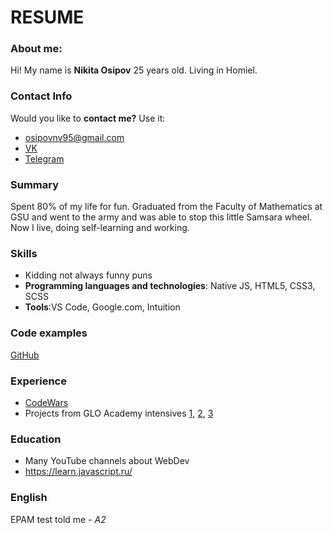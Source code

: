 # RESUME

### About me:
Hi! My name is **Nikita Osipov** 
25 years old.
Living in Homiel.

### Contact Info 
Would you like to **contact me?** Use it:
* osipovnv95@gmail.com
* [VK](https://vk.com/osipovnv)
* [Telegram](https://t.me/CmrdCat)

### Summary 
Spent 80% of my life for fun. Graduated from the Faculty of Mathematics at GSU and went to the army and was able to stop this little Samsara wheel.
Now I live, doing self-learning and working. 

### Skills 
* Kidding not always funny puns
* **Programming languages and technologies**: Native JS, HTML5, CSS3, SCSS
* **Tools**:VS Code, Google.com, Intuition

### Code examples
[GitHub](https://github.com/CmrdCat)

### Experience 
* [CodeWars](https://www.codewars.com/users/CmrdCat/stats)
* Projects from GLO Academy intensives [1](https://github.com/CmrdCat/BurgerQuiz), [2](https://github.com/CmrdCat/Delivery-food), [3](https://github.com/CmrdCat/NetClicks)

### Education 
* Many YouTube channels about WebDev
* https://learn.javascript.ru/

### English 
EPAM test told me - _A2_
